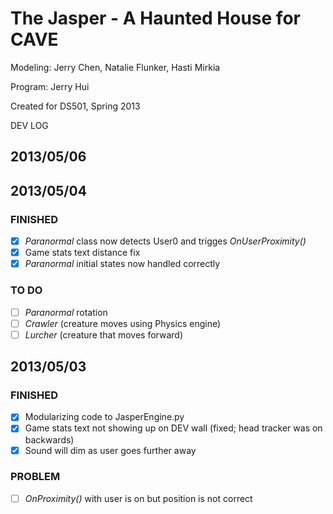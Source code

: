 The Jasper - A Haunted House for CAVE
=====================================
Modeling: Jerry Chen, Natalie Flunker, Hasti Mirkia

Program: Jerry Hui

Created for DS501, Spring 2013

DEV LOG

## 2013/05/06

## 2013/05/04
### FINISHED
- [x] *Paranormal* class now detects User0 and trigges _OnUserProximity()_
- [x] Game stats text distance fix
- [x] *Paranormal* initial states now handled correctly

### TO DO
- [ ] *Paranormal* rotation
- [ ] *Crawler* (creature moves using Physics engine)
- [ ] *Lurcher* (creature that moves forward)

## 2013/05/03
### FINISHED
- [x] Modularizing code to JasperEngine.py
- [x] Game stats text not showing up on DEV wall (fixed; head tracker was on backwards)
- [x] Sound will dim as user goes further away

### PROBLEM
- [ ] _OnProximity()_ with user is on but position is not correct